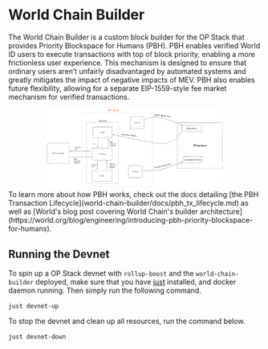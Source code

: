 # World Chain Builder

The World Chain Builder is a custom block builder for the OP Stack that provides Priority Blockspace for Humans (PBH). PBH enables verified World ID users to execute transactions with top of block priority, enabling a more frictionless user experience. This mechanism is designed to ensure that ordinary users aren’t unfairly disadvantaged by automated systems and greatly mitigates the impact of negative impacts of MEV. PBH also enables future flexibility, allowing for a separate EIP-1559-style fee market mechanism for verified transactions.

<div align="center">
  <img src="assets/pbh-op-stack.png" alt="World Chain Builder Architecture" width="70%">
</div>
To learn more about how PBH works, check out the docs detailing [the PBH Transaction Lifecycle](world-chain-builder/docs/pbh_tx_lifecycle.md) as well as [World's blog post covering World Chain's builder architecture](https://world.org/blog/engineering/introducing-pbh-priority-blockspace-for-humans).


<!-- ## Installing -->

## Running the Devnet
To spin up a OP Stack devnet with `rollup-boost` and the `world-chain-builder` deployed, make sure that you have [just](https://github.com/casey/just?tab=readme-ov-file) installed, and docker daemon running. Then simply run the following command.

```
just devnet-up
```

To stop the devnet and clean up all resources, run the command below.

```
just devnet-down
```
